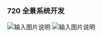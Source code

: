 ### 720 全景系统开发 
![输入图片说明](https://images.gitee.com/uploads/images/2021/1013/140546_ad2dc28c_409757.jpeg "main.jpg")
![输入图片说明](https://images.gitee.com/uploads/images/2021/1013/141248_bbe74c9e_409757.jpeg "22222.jpg")